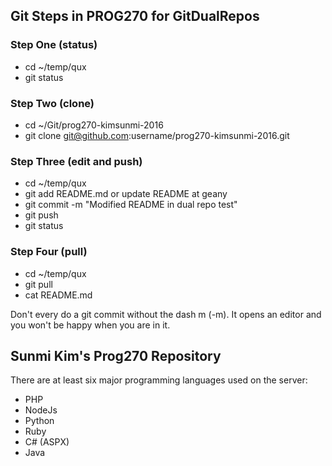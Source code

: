 ## Git Steps in PROG270 for GitDualRepos

### Step One (status)
- cd ~/temp/qux 
- git status
### Step Two (clone)
- cd ~/Git/prog270-kimsunmi-2016
- git clone git@github.com:username/prog270-kimsunmi-2016.git

### Step Three (edit and push)
- cd ~/temp/qux
- git add README.md or update README at geany
- git commit -m "Modified README in dual repo test"
- git push
- git status

### Step Four (pull)
- cd ~/temp/qux
- git pull
- cat README.md

Don't every do a git commit without the dash m (-m). 
It opens an editor and you won't be happy when you are in it. 

## Sunmi Kim's Prog270 Repository

There are at least six major programming languages used on the server:

- PHP
- NodeJs
- Python
- Ruby
- C# (ASPX)
- Java

